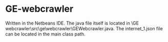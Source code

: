 # GE-webcrawler
Written in the Netbeans IDE. The java file itself is located in \GE webcrawler\src\ge\webcrawler\GEWebcrawler.java.
The internet_1.json file can be located in the main class path.
